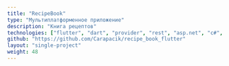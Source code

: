 ```yaml
---
title: "RecipeBook"
type: "Мультиплатформенное приложение"
description: "Книга рецептов"
technologies: ["flutter", "dart", "provider", "rest", "asp.net", "c#", "msssql", "postgresql"]
github: "https://github.com/Carapacik/recipe_book_flutter"
layout: "single-project"
weight: 48
---
```


